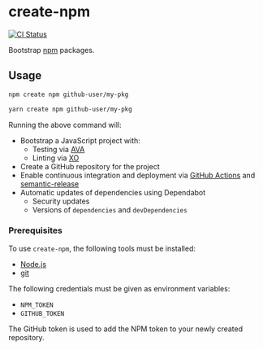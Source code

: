 # create-npm
[![CI Status](https://github.com/vinsonchuong/create-npm/workflows/CI/badge.svg)](https://github.com/vinsonchuong/create-npm/actions?query=workflow%3ACI)

Bootstrap [npm](https://www.npmjs.com) packages.

## Usage
```sh
npm create npm github-user/my-pkg

yarn create npm github-user/my-pkg
```

Running the above command will:

* Bootstrap a JavaScript project with:
  * Testing via [AVA](https://github.com/avajs/ava)
  * Linting via [XO](https://github.com/xojs/xo)
* Create a GitHub repository for the project
* Enable continuous integration and deployment via
  [GitHub Actions](https://github.com/features/actions) and
  [semantic-release](https://github.com/semantic-release/semantic-release)
* Automatic updates of dependencies using Dependabot
  * Security updates
  * Versions of `dependencies` and `devDependencies`

### Prerequisites
To use `create-npm`, the following tools must be installed:

* [Node.js](https://nodejs.org/en/)
* [git](https://git-scm.com/)

The following credentials must be given as environment variables:

* `NPM_TOKEN`
* `GITHUB_TOKEN`

The GitHub token is used to add the NPM token to your newly created repository.
